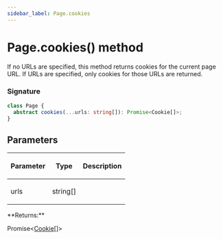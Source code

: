```yaml
---
sidebar_label: Page.cookies
---
```


# Page.cookies() method

If no URLs are specified, this method returns cookies for the current page URL. If URLs are specified, only cookies for those URLs are returned.

### Signature

```typescript
class Page {
  abstract cookies(...urls: string[]): Promise<Cookie[]>;
}
```

## Parameters

<table><thead><tr><th>

Parameter

</th><th>

Type

</th><th>

Description

</th></tr></thead>
<tbody><tr><td>

urls

</td><td>

string\[\]

</td><td>

</td></tr>
</tbody></table>
**Returns:**

Promise&lt;[Cookie](./puppeteer.cookie.md)\[\]&gt;
